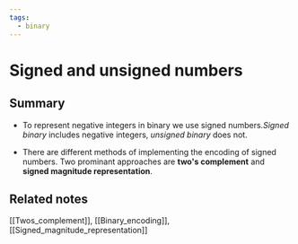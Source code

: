 ```yaml
---
tags:
  - binary
---
```


# Signed and unsigned numbers

## Summary

- To represent negative integers in binary we use signed numbers._Signed binary_
  includes negative integers, _unsigned binary_ does not.

- There are different methods of implementing the encoding of signed numbers.
  Two prominant approaches are **two's complement** and **signed magnitude
  representation**.

## Related notes

[[Twos_complement]], [[Binary_encoding]], [[Signed_magnitude_representation]]
